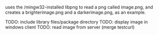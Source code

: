 uses the /mingw32-installed libpng to read a png called image.png,
and creates a brighterimage.png and a darkerimage.png, as an example.

TODO: include library files/package directory
TODO: display image in windows client
TODO: read image from server (merge testcurl)
